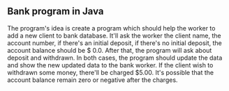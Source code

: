 ## Bank program in Java


The program's idea is create a program which should help the worker to add a new client to bank database. 
It'll ask the worker the client name, the account number, if there's an initial deposit, if there's no initial deposit, the account balance should be $ 0.0.
After that, the program will ask about deposit and withdrawn. In both cases, the program should update the data and show the new updated data to the bank worker. If the client wish to withdrawn some money, there'll be charged $5.00. It's possible that the account balance remain zero or negative after the charges.
